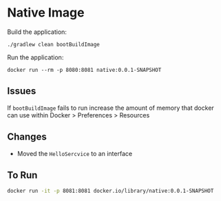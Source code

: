 # Native Image

Build the application:
```shell
./gradlew clean bootBuildImage
```

Run the application:
```shell
docker run --rm -p 8080:8081 native:0.0.1-SNAPSHOT
```

## Issues
If `bootBuildImage` fails to run increase the amount of memory that docker can use within Docker > Preferences > Resources

## Changes

- Moved the `HelloSercvice` to an interface

## To Run

```bash
docker run -it -p 8081:8081 docker.io/library/native:0.0.1-SNAPSHOT
```